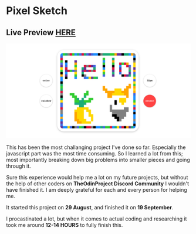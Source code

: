 # Pixel Sketch
## Live Preview <a href="https://anaseig.github.io/pixel_sketch" target="_blank">HERE</a>

<img src="images/preview.png">

<p>This has been the most challanging project I've done so far. Especially the javascript part was the most time consuming. So I learned a lot from this; most importantly breaking down big problems into smaller pieces and going through it.</p>
<p>Sure this experience would help me a lot on my future projects, but without the help of other coders on <b>TheOdinProject Discord Community</b> I wouldn't have finished it. I am deeply grateful for each and every person for helping me.</p>

<p>It started this project on <b>29 August</b>, and finished it on <b>19 September</b>.</p>
<p>I procastinated a lot, but when it comes to actual coding and researching it took me around <b>12-14 HOURS</b> to fully finish this.</p>

